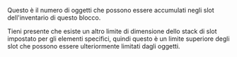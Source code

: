 Questo è il numero di oggetti che possono essere accumulati negli slot dell'inventario di questo blocco.

Tieni presente che esiste un altro limite di dimensione dello stack di slot impostato per gli elementi specifici, quindi questo è un limite superiore degli slot che possono essere ulteriormente limitati dagli oggetti.